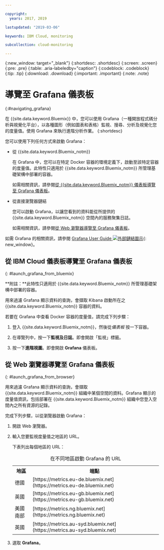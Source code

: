 ```yaml
---

copyright:
  years: 2017, 2019

lastupdated: "2019-03-06"

keywords: IBM Cloud, monitoring

subcollection: cloud-monitoring

---
```


{:new_window: target="_blank"}
{:shortdesc: .shortdesc}
{:screen: .screen}
{:pre: .pre}
{:table: .aria-labeledby="caption"}
{:codeblock: .codeblock}
{:tip: .tip}
{:download: .download}
{:important: .important}
{:note: .note}


# 導覽至 Grafana 儀表板
{:#navigating_grafana}

在 {{site.data.keyword.Bluemix}} 中，您可以使用 Grafana（一種開放程式碼分析與視覺化平台），以各種圖形（例如圖表和表格）監視、搜尋、分析及視覺化您的度量值。使用 Grafana 來執行進階分析作業。
{:shortdesc}

您可以使用下列任何方式來啟動 Grafana：

* 從 {{site.data.keyword.Bluemix_notm}}

    在 Grafana 中，您可以在特定 Docker 容器的環境定義下，啟動至該特定容器的度量值。此特性只適用於 {{site.data.keyword.Bluemix_notm}} 所管理基礎架構中部署的容器。 
    
    如需相關資訊，請參閱[從 {{site.data.keyword.Bluemix_notm}} 儀表板導覽至 Grafana 儀表板](/docs/services/cloud-monitoring/grafana/navigating_grafana.html#launch_grafana_from_bluemix)。

* 從直接瀏覽器鏈結

    您可以啟動 Grafana，以讓您看到的資料能從所提供的 {{site.data.keyword.Bluemix_notm}} 空間內的服務聚集日誌。
    
    如需相關資訊，請參閱[從 Web 瀏覽器導覽至 Grafana 儀表板](/docs/services/cloud-monitoring/grafana/navigating_grafana.html#launch_grafana_from_browser)。
    
如需 Grafana 的相關資訊，請參閱 [Grafana User Guide ![外部鏈結圖示](../../../icons/launch-glyph.svg "外部鏈結圖示")](http://docs.grafana.org/guides/getting_started/){: new_window}。


##  從 IBM Cloud 儀表板導覽至 Grafana 儀表板
{: #launch_grafana_from_bluemix}

**附註：**此特性只適用於 {{site.data.keyword.Bluemix_notm}} 所管理基礎架構中部署的容器。 

用來過濾 Grafana 顯示資料的查詢，會擷取 Kibana 啟動所在之 {{site.data.keyword.Bluemix_notm}} 容器的資料。 

若要在 Grafana 中查看 Docker 容器的度量值，請完成下列步驟：

1. 登入 {{site.data.keyword.Bluemix_notm}}，然後從*儀表板* 按一下容器。 
    
2. 在導覽列中，按一下**監視及日誌**。即會開啟「監視」標籤。 
    
3. 按一下**進階視圖**。即會開啟 **Grafana** 儀表板。


##  從 Web 瀏覽器導覽至 Grafana 儀表板
{: #launch_grafana_from_browser}

用來過濾 Grafana 顯示資料的查詢，會擷取 {{site.data.keyword.Bluemix_notm}} 組織中某個空間的資料。Grafana 顯示的度量值資訊，包括部署在 {{site.data.keyword.Bluemix_notm}} 組織中您登入空間內之所有資源的記錄。

完成下列步驟，以從瀏覽器啟動 Grafana：

1. 開啟 Web 瀏覽器。 
2. 輸入您要監視度量值之地區的 URL。 

    下表列出每個地區的 URL：
	<table>
      <caption>在不同地區啟動 Grafana 的 URL</caption>
      <tr>
        <th>地區</th>
	    <th>端點</th>
      </tr>
      <tr>
        <td>德國</td>
	    <td>[https://metrics.eu-de.bluemix.net](https://metrics.eu-de.bluemix.net)</td>
      </tr>
      <tr>
        <td>英國</td>
	    <td>[https://metrics.eu-gb.bluemix.net](https://metrics.eu-gb.bluemix.net)</td>
      </tr>
      <tr>
        <td>美國南部</td>
    	<td>[https://metrics.ng.bluemix.net](https://metrics.ng.bluemix.net)</td>
      </tr>
      <tr>
        <td>英國</td>
	    <td>[https://metrics.au-syd.bluemix.net](https://metrics.au-syd.bluemix.net)</td>
      </tr>
      
    </table>
	
2. 選取 **Grafana**。
     


